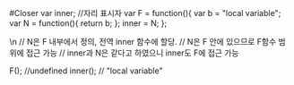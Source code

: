 #Closer
var inner; //자리 표시자
var F = function(){
  var b = "local variable";
  var N = function(){
    return b;
  };
  inner = N;
};

\n
// N은 F 내부에서 정의, 전역 inner 함수에 할당.
// N은 F 안에 있으므로 F함수 범위에 접근 가능
// inner과 N은 같다고 하였으니 inner도 F에 접근 가능


F(); //undefined
inner(); // "local variable"
